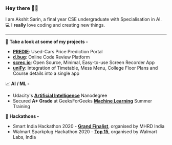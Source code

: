 ### Hey there ✌🏻

I am Akshit Sarin, a final year CSE undergraduate with Specialisation in AI. :computer: I **really** love coding and creating new things. <br>

---

:rocket: **Take a look at some of my projects -**
- [**PREDIE**](http://predie.herokuapp.com/): Used-Cars Price Prediction Portal
- [**d.bug**](http://d-bug.herokuapp.com/): Online Code Review Platform
- [**screc.io**](https://github.com/akshitsarin/screc.io): Open Source, Minimal, Easy-to-use Screen Recorder App
- [**uniFy**](https://akshit-sarin.s3.ap-south-1.amazonaws.com/uniFy.png): Integration of Timetable, Mess Menu, College Floor Plans and Course details into a single app

:chart_with_upwards_trend: **AI / ML -**
- Udacity's [**Artificial Intelligence**](https://github.com/akshitsarin/Udacity-AI-Nanodegree) Nanodegree
- Secured **A+ Grade** at GeeksForGeeks [**Machine Learning**](https://media.geeksforgeeks.org/certificates/1565008584/c1770e26174556c7ddbf1866a3d033d3.pdf) Summer Training

:tada: **Hackathons -**
- Smart India Hackathon 2020 - [**Grand Finalist**](https://akshit-sarin.s3.ap-south-1.amazonaws.com/Akshit-Sarin-SIH.png), organised by MHRD India
- Walmart Sparkplug Hackathon 2020 - [**Top 15**](https://akshit-sarin.s3.ap-south-1.amazonaws.com/SparkPlug-Top15.png), organised by Walmart Labs, India

